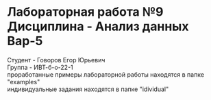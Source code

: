 # Лабораторная работа №9 Дисциплина - Анализ данных Вар-5
Студент - Говоров Егор Юрьевич
<br>
Группа - ИВТ-б-о-22-1
<br>
проработанные примеры лабораторной работы находятся в папке "examples"
<br>
индивидуальные задания находятся в папке "idividual"
